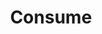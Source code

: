 ---
layout: index
title:  "Consume"
children: ["sermons", "marriage-course", "parenting-course"]
group: "navigation"
---
